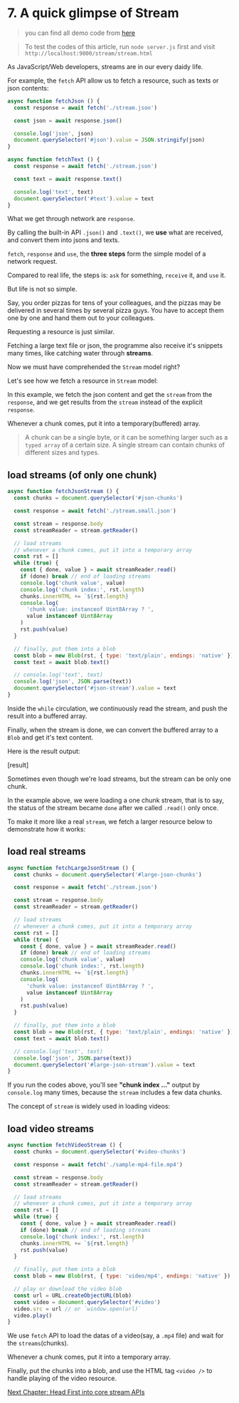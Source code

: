 # 7. A quick glimpse of Stream

> you can find all demo code from [here](./stream/stream.js)

> To test the codes of this article, run `node server.js` first and visit `http://localhost:9000/stream/stream.html`

As JavaScript/Web developers, streams are in our every daidy life.

For example, the `fetch` API allow us to fetch a resource, such as texts or json contents:

```javascript
async function fetchJson () {
  const response = await fetch('./stream.json')

  const json = await response.json()

  console.log('json', json)
  document.querySelector('#json').value = JSON.stringify(json)
}

async function fetchText () {
  const response = await fetch('./stream.json')

  const text = await response.text()

  console.log('text', text)
  document.querySelector('#text').value = text
}
```

What we get through network are `response`.

By calling the built-in API `.json()` and `.text()`, we **use** what are received, and convert them into jsons and texts.

`fetch`, `response` and `use`, the **three steps** form the simple model of a network request.

Compared to real life, the steps is: `ask` for something, `receive` it, and `use` it.

But life is not so simple.

Say, you order pizzas for tens of your colleagues, and the pizzas may be delivered in several times by several pizza guys. You have to accept them one by one and hand them out to your colleagues.

Requesting a resource is just similar.

Fetching a large text file or json, the programme also receive it's snippets many times, like catching water through **streams**.

Now we must have comprehended the `Stream` model right?

Let's see how we fetch a resource in `Stream` model:

In this example, we fetch the json content and get the `stream` from the `response`, and we get results from the `stream` instead of the explicit `response`.

Whenever a chunk comes, put it into a temporary(buffered) array.

> A chunk can be a single byte, or it can be something larger such as a `typed array` of a certain size. A single stream can contain chunks of different sizes and types.

## load streams (of only one chunk)

```javascript
async function fetchJsonStream () {
  const chunks = document.querySelector('#json-chunks')

  const response = await fetch('./stream.small.json')

  const stream = response.body
  const streamReader = stream.getReader()

  // load streams
  // whenever a chunk comes, put it into a temporary array
  const rst = []
  while (true) {
    const { done, value } = await streamReader.read()
    if (done) break // end of loading streams
    console.log('chunk value', value)
    console.log('chunk index:', rst.length)
    chunks.innerHTML += `${rst.length} `
    console.log(
      'chunk value: instanceof Uint8Array ? ',
      value instanceof Uint8Array
    )
    rst.push(value)
  }

  // finally, put them into a blob
  const blob = new Blob(rst, { type: 'text/plain', endings: 'native' })
  const text = await blob.text()

  // console.log('text', text)
  console.log('json', JSON.parse(text))
  document.querySelector('#json-stream').value = text
}
```

Inside the `while` circulation, we continuously read the stream, and push the result into a buffered array.

Finally, when the stream is done, we can convert the buffered array to a `Blob` and get it's text content.

Here is the result output:

[result]

Sometimes even though we're load streams, but the stream can be only one chunk.

In the example above, we were loading a one chunk stream, that is to say, the status of the stream became `done` after we called `.read()` only once.

To make it more like a real `stream`, we fetch a larger resource below to demonstrate how it works:

## load real streams

```javascript
async function fetchLargeJsonStream () {
  const chunks = document.querySelector('#large-json-chunks')

  const response = await fetch('./stream.json')

  const stream = response.body
  const streamReader = stream.getReader()

  // load streams
  // whenever a chunk comes, put it into a temporary array
  const rst = []
  while (true) {
    const { done, value } = await streamReader.read()
    if (done) break // end of loading streams
    console.log('chunk value', value)
    console.log('chunk index:', rst.length)
    chunks.innerHTML += `${rst.length} `
    console.log(
      'chunk value: instanceof Uint8Array ? ',
      value instanceof Uint8Array
    )
    rst.push(value)
  }

  // finally, put them into a blob
  const blob = new Blob(rst, { type: 'text/plain', endings: 'native' })
  const text = await blob.text()

  // console.log('text', text)
  console.log('json', JSON.parse(text))
  document.querySelector('#large-json-stream').value = text
}
```

If you run the codes above, you'll see **"chunk index ..."** output by `console.log` many times, because the `stream` includes a few data chunks.

The concept of `stream` is widely used in loading videos:

## load video streams

```javascript
async function fetchVideoStream () {
  const chunks = document.querySelector('#video-chunks')

  const response = await fetch('./sample-mp4-file.mp4')

  const stream = response.body
  const streamReader = stream.getReader()

  // load streams
  // whenever a chunk comes, put it into a temporary array
  const rst = []
  while (true) {
    const { done, value } = await streamReader.read()
    if (done) break // end of loading streams
    console.log('chunk index:', rst.length)
    chunks.innerHTML += `${rst.length} `
    rst.push(value)
  }

  // finally, put them into a blob
  const blob = new Blob(rst, { type: 'video/mp4', endings: 'native' })

  // play or download the video blob
  const url = URL.createObjectURL(blob)
  const video = document.querySelector('#video')
  video.src = url // or `window.open(url)`
  video.play()
}
```

We use `fetch` API to load the datas of a video(say, a `.mp4` file) and wait for the `streams`(chunks).

Whenever a chunk comes, put it into a temporary array.

Finally, put the chunks into a blob, and use the HTML tag `<video />` to handle playing of the video resource.

[Next Chapter: Head First into core stream APIs](./learn-stream-core-api.md)
